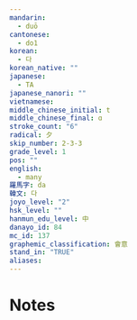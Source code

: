 ```yaml
---
mandarin:
  - duō
cantonese:
  - do1
korean:
  - 다
korean_native: ""
japanese:
  - TA
japanese_nanori: ""
vietnamese:
middle_chinese_initial: t
middle_chinese_final: ɑ
stroke_count: "6"
radical: 夕
skip_number: 2-3-3
grade_level: 1
pos: ""
english:
  - many
羅馬字: da
韓文: 다
joyo_level: "2"
hsk_level: ""
hanmun_edu_level: 中
danayo_id: 84
mc_id: 137
graphemic_classification: 會意
stand_in: "TRUE"
aliases:
---
```


# Notes
